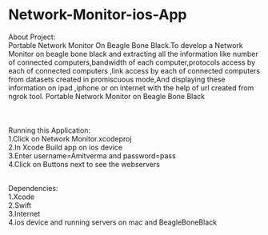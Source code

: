 # Network-Monitor-ios-App

About Project:<br/>
Portable Network Monitor On Beagle Bone Black.To develop a Network Monitor on beagle bone black and extracting all the information like number of connected computers,bandwidth of each computer,protocols access by each of connected computers ,link access by each of connected computers from datasets created in promiscuous mode,And displaying these information on ipad ,iphone or on internet with the help of url created from ngrok tool. 
Portable Network Monitor on Beagle Bone Black <br/><br/><br/>
 <br/>
Running this Application: <br/>
1.Click on Network Monitor.xcodeproj <br/>
2.In Xcode Build app on ios device<br/>
3.Enter username=Amitverma and password=pass <br/>
4.Click on Buttons next to see the webservers<br/>
 <br/>
 
Dependencies: <br/>
1.Xcode<br/>
2.Swift <br/>
3.Internet <br/>
4.ios device and running servers on mac and BeagleBoneBlack <br/>




